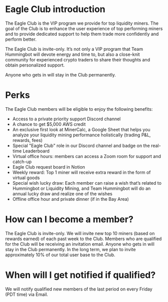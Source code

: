 # Eagle Club introduction

The Eagle Club is the VIP program we provide for top liquidity miners. The goal of the Club is to enhance the user experience of top performing miners and to provide dedicated support to help them trade more confidently and perform better.

The Eagle Club is invite-only. It’s not only a VIP program that Team Hummingbot will devote energy and time to, but also a close-knit community for experienced crypto traders to share their thoughts and obtain personalized support.

Anyone who gets in will stay in the Club permanently.

# **Perks**

The Eagle Club members will be eligible to enjoy the following benefits:

- Access to a private priority support Discord channel
- A chance to get $5,000 AWS credit
- An exclusive first look at MinerCalc, a Google Sheet that helps you analyze your liquidity mining performance holistically (trading P&L, rewards, fees)
- Special "Eagle Club" role in our Discord channel and badge on the real-time Leaderboard
- Virtual office hours: members can access a Zoom room for support and catch-up
- Eagle Club request board in Notion
- Weekly reward: Top 1 miner will receive extra reward in the form of virtual goods
- Special wish lucky draw: Each member can raise a wish that’s related to Hummingbot or Liquidity Mining, and Team Hummingbot will do an annual lucky draw and realize one of the wishes
- Offline office hour and private dinner (if in the Bay Area)

# How can I become a member?

The Eagle Club is invite-only. We will invite new top 10 miners (based on rewards earned) of each past week to the Club. Members who are qualified for the Club will be receiving an invitation email. Anyone who gets in will stay in the Club permanently. In the long term, we plan to invite approximately 10% of our total user base to the Club.

# When will I get notified if qualified?
We will notify qualified new members of the last period on every Friday (PDT time) via Email. 